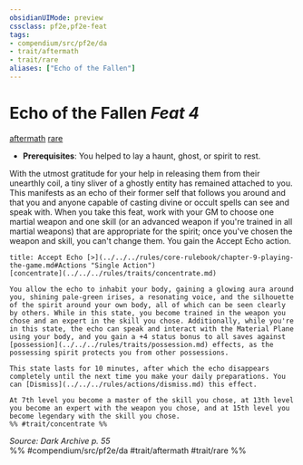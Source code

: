 ```yaml
---
obsidianUIMode: preview
cssclass: pf2e,pf2e-feat
tags:
- compendium/src/pf2e/da
- trait/aftermath
- trait/rare
aliases: ["Echo of the Fallen"]
---
```

# Echo of the Fallen  *Feat 4*  
[aftermath](../../Rules/traits/aftermath-da.md)  [rare](../../Rules/traits/rare.md)  

- **Prerequisites**: You helped to lay a haunt, ghost, or spirit to rest.

With the utmost gratitude for your help in releasing them from their unearthly coil, a tiny sliver of a ghostly entity has remained attached to you. This manifests as an echo of their former self that follows you around and that you and anyone capable of casting divine or occult spells can see and speak with. When you take this feat, work with your GM to choose one martial weapon and one skill (or an advanced weapon if you're trained in all martial weapons) that are appropriate for the spirit; once you've chosen the weapon and skill, you can't change them. You gain the Accept Echo action.

```ad-embed-ability
title: Accept Echo [>](../../../rules/core-rulebook/chapter-9-playing-the-game.md#Actions "Single Action")
[concentrate](../../../rules/traits/concentrate.md)  

You allow the echo to inhabit your body, gaining a glowing aura around you, shining pale-green irises, a resonating voice, and the silhouette of the spirit around your own body, all of which can be seen clearly by others. While in this state, you become trained in the weapon you chose and an expert in the skill you chose. Additionally, while you're in this state, the echo can speak and interact with the Material Plane using your body, and you gain a +4 status bonus to all saves against [possession](../../../rules/traits/possession.md) effects, as the possessing spirit protects you from other possessions.

This state lasts for 10 minutes, after which the echo disappears completely until the next time you make your daily preparations. You can [Dismiss](../../../rules/actions/dismiss.md) this effect.

At 7th level you become a master of the skill you chose, at 13th level you become an expert with the weapon you chose, and at 15th level you become legendary with the skill you chose.  
%% #trait/concentrate %%
```

*Source: Dark Archive p. 55*  
%% #compendium/src/pf2e/da #trait/aftermath #trait/rare %%

